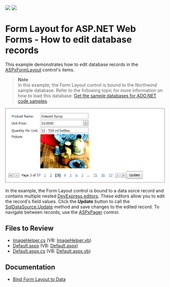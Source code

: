 <!-- default badges list -->
[![](https://img.shields.io/badge/Open_in_DevExpress_Support_Center-FF7200?style=flat-square&logo=DevExpress&logoColor=white)](https://supportcenter.devexpress.com/ticket/details/E4808)
[![](https://img.shields.io/badge/📖_How_to_use_DevExpress_Examples-e9f6fc?style=flat-square)](https://docs.devexpress.com/GeneralInformation/403183)
<!-- default badges end -->
# Form Layout for ASP.NET Web Forms - How to edit database records

This example demonstrates how to edit database records in the [ASPxFormLayout](https://docs.devexpress.com/AspNet/14384/components/site-navigation-and-layout/form-layout) control's items.

> **Note**  
> In this example, the Form Layout control is bound to the Northwind sample database. Refer to the following topic for more information on how to load this database: [Get the sample databases for ADO.NET code samples](https://learn.microsoft.com/en-us/dotnet/framework/data/adonet/sql/linq/downloading-sample-databases).

![Edit Field Values in Form Layout](image.png)

In the example, the Form Layout control is bound to a data sorce record and contains multiple nested [DevExpress editors](https://docs.devexpress.com/AspNet/7897/components/data-editors). These editors allow you to edit the record's field values. Click the **Update** button to call the [SqlDataSource.Update](https://learn.microsoft.com/en-us/dotnet/api/system.web.ui.webcontrols.sqldatasource.update?view=netframework-4.8.1) method and save changes to the edited record. To navigate between records, use the [ASPxPager](https://docs.devexpress.com/AspNet/8288/components/data-and-image-navigation/pager?p=netframework) control.

## Files to Review

* [ImageHelper.cs](./CS/App_Code/ImageHelper.cs) (VB: [ImageHelper.vb](./VB/App_Code/ImageHelper.vb))
* [Default.aspx](./CS/Default.aspx) (VB: [Default.aspx](./VB/Default.aspx))
* [Default.aspx.cs](./CS/Default.aspx.cs) (VB: [Default.aspx.vb](./VB/Default.aspx.vb))

## Documentation

* [Bind Form Layout to Data](https://docs.devexpress.com/AspNet/15633/components/site-navigation-and-layout/form-layout/concepts/binding-to-data)
